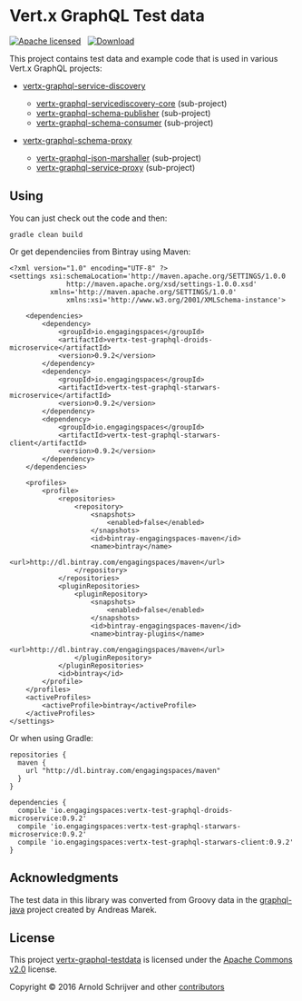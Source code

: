 # Vert.x GraphQL Test data

[![Apache licensed](https://img.shields.io/hexpm/l/plug.svg?maxAge=2592000)](https://github.com/engagingspaces/vertx-graphql-testdata/blob/master/LICENSE)&nbsp;&nbsp;
[ ![Download](https://api.bintray.com/packages/engagingspaces/maven/vertx-test-graphql-starwars-client/images/download.svg) ](https://bintray.com/engagingspaces/maven/vertx-test-graphql-starwars-client/_latestVersion)

This project contains test data and example code that is used in various Vert.x GraphQL projects:

- [vertx-graphql-service-discovery](https://github.com/engagingspaces/vertx-graphql-service-discovery)
  - [vertx-graphql-servicediscovery-core](https://github.com/engagingspaces/vertx-graphql-service-discovery/grapql-servicediscovery-core) (sub-project)
  - [vertx-graphql-schema-publisher](https://github.com/engagingspaces/vertx-graphql-service-discovery/vertx-graphql-schema-publisher) (sub-project)
  - [vertx-graphql-schema-consumer](https://github.com/engagingspaces/vertx-graphql-service-discovery/vertx-graphql-schema-consumer) (sub-project)

- [vertx-graphql-schema-proxy](https://github.com/engagingspaces/vertx-schema-proxy)
  - [vertx-graphql-json-marshaller](https://github.com/engagingspaces/vertx-schema-proxy/vertx-graphql-json-marshaller) (sub-project)
  - [vertx-graphql-service-proxy](https://github.com/engagingspaces/vertx-schema-proxy/vertx-graphql-service-proxy) (sub-project)

## Using

You can just check out the code and then:

```
gradle clean build
```

Or get dependenciies from Bintray using Maven:

```
<?xml version="1.0" encoding="UTF-8" ?>
<settings xsi:schemaLocation='http://maven.apache.org/SETTINGS/1.0.0
              http://maven.apache.org/xsd/settings-1.0.0.xsd'
          xmlns='http://maven.apache.org/SETTINGS/1.0.0'
              xmlns:xsi='http://www.w3.org/2001/XMLSchema-instance'>

    <dependencies>
        <dependency>
            <groupId>io.engagingspaces</groupId>
            <artifactId>vertx-test-graphql-droids-microservice</artifactId>
            <version>0.9.2</version>
        </dependency>
        <dependency>
            <groupId>io.engagingspaces</groupId>
            <artifactId>vertx-test-graphql-starwars-microservice</artifactId>
            <version>0.9.2</version>
        </dependency>
        <dependency>
            <groupId>io.engagingspaces</groupId>
            <artifactId>vertx-test-graphql-starwars-client</artifactId>
            <version>0.9.2</version>
        </dependency>
    </dependencies>

    <profiles>
        <profile>
            <repositories>
                <repository>
                    <snapshots>
                        <enabled>false</enabled>
                    </snapshots>
                    <id>bintray-engagingspaces-maven</id>
                    <name>bintray</name>
                    <url>http://dl.bintray.com/engagingspaces/maven</url>
                </repository>
            </repositories>
            <pluginRepositories>
                <pluginRepository>
                    <snapshots>
                        <enabled>false</enabled>
                    </snapshots>
                    <id>bintray-engagingspaces-maven</id>
                    <name>bintray-plugins</name>
                    <url>http://dl.bintray.com/engagingspaces/maven</url>
                </pluginRepository>
            </pluginRepositories>
            <id>bintray</id>
        </profile>
    </profiles>
    <activeProfiles>
        <activeProfile>bintray</activeProfile>
    </activeProfiles>
</settings>
```


Or when using Gradle:

```
repositories {
  maven {
    url "http://dl.bintray.com/engagingspaces/maven"
  }
}

dependencies {
  compile 'io.engagingspaces:vertx-test-graphql-droids-microservice:0.9.2'
  compile 'io.engagingspaces:vertx-test-graphql-starwars-microservice:0.9.2'
  compile 'io.engagingspaces:vertx-test-graphql-starwars-client:0.9.2'
}
```

## Acknowledgments

The test data in this library was converted from Groovy data in the
[graphql-java](https://github.com/graphql-java/graphql-java) project created by Andreas Marek.

## License

This project [vertx-graphql-testdata](https://github.com/engagingspaces/vertx-graphql-testdata) is licensed
under the [Apache Commons v2.0](https://github.com/engagingspaces/vertx-graphql-service-discovery/LICENSE) license.

Copyright &copy; 2016 Arnold Schrijver and other
[contributors](https://github.com/engagingspaces/vertx-graphql-testdata/graphs/contributors)
